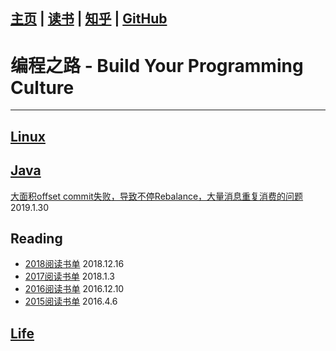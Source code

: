[主页](http://vonzhou.com)  | [读书](https://github.com/vonzhou/readings)  | [知乎](https://www.zhihu.com/people/vonzhou) | [GitHub](https://github.com/vonzhou)
---
# 编程之路 - Build Your Programming Culture
---

## [Linux](./Contents/Linux)

## [Java](./Contents/Java)


[大面积offset commit失败，导致不停Rebalance，大量消息重复消费的问题](https://github.com/vonzhou/learning-java/blob/master/src/framework/kafka/rebalancejitter/README.md) 2019.1.30

## Reading

* [2018阅读书单]()  2018.12.16
* [2017阅读书单]() 2018.1.3
* [2016阅读书单]() 2016.12.10
* [2015阅读书单]()  2016.4.6

## [Life](./Contents/Life)








